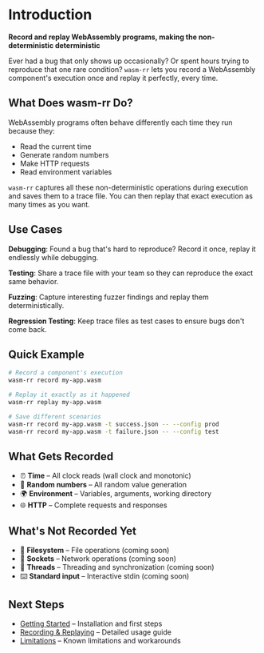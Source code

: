 # Introduction

**Record and replay WebAssembly programs, making the non-deterministic deterministic**

Ever had a bug that only shows up occasionally? Or spent hours trying to reproduce that one rare condition? `wasm-rr` lets you record a WebAssembly component's execution once and replay it perfectly, every time.

## What Does wasm-rr Do?

WebAssembly programs often behave differently each time they run because they:
- Read the current time
- Generate random numbers
- Make HTTP requests
- Read environment variables

`wasm-rr` captures all these non-deterministic operations during execution and saves them to a trace file. You can then replay that exact execution as many times as you want.

## Use Cases

**Debugging**: Found a bug that's hard to reproduce? Record it once, replay it endlessly while debugging.

**Testing**: Share a trace file with your team so they can reproduce the exact same behavior.

**Fuzzing**: Capture interesting fuzzer findings and replay them deterministically.

**Regression Testing**: Keep trace files as test cases to ensure bugs don't come back.

## Quick Example

```bash
# Record a component's execution
wasm-rr record my-app.wasm

# Replay it exactly as it happened
wasm-rr replay my-app.wasm

# Save different scenarios
wasm-rr record my-app.wasm -t success.json -- --config prod
wasm-rr record my-app.wasm -t failure.json -- --config test
```

## What Gets Recorded

- ⏰ **Time** – All clock reads (wall clock and monotonic)
- 🎲 **Random numbers** – All random value generation
- 🌍 **Environment** – Variables, arguments, working directory
- 🌐 **HTTP** – Complete requests and responses

## What's Not Recorded Yet

- 📁 **Filesystem** – File operations (coming soon)
- 🔌 **Sockets** – Network operations (coming soon)
- 🧵 **Threads** – Threading and synchronization (coming soon)
- ⌨️ **Standard input** – Interactive stdin (coming soon)

## Next Steps

- [Getting Started](./getting-started.md) – Installation and first steps
- [Recording & Replaying](./recording-replaying.md) – Detailed usage guide
- [Limitations](./limitations.md) – Known limitations and workarounds
